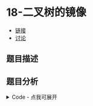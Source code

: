 # 18-二叉树的镜像

- [链接](https://www.nowcoder.com/practice/564f4c26aa584921bc75623e48ca3011)
- [讨论](https://www.nowcoder.com/questionTerminal/564f4c26aa584921bc75623e48ca3011)

## 题目描述

## 题目分析

<details>
<summary>Code - 点我可展开</summary>

<<<@/books/code/jz/18.cpp

</details>

